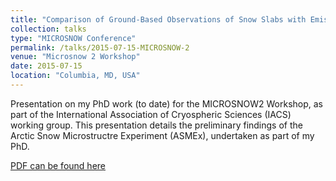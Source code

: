 ```yaml
---
title: "Comparison of Ground-Based Observations of Snow Slabs with Emission Models"
collection: talks
type: "MICROSNOW Conference"
permalink: /talks/2015-07-15-MICROSNOW-2
venue: "Microsnow 2 Workshop"
date: 2015-07-15
location: "Columbia, MD, USA"
---
```


Presentation on my PhD work (to date) for the MICROSNOW2 Workshop, as part of the International Association of Cryospheric Sciences (IACS) working group. This presentation details the preliminary findings of the Arctic Snow Microstructre Experiment (ASMEx), undertaken as part of my PhD.

[PDF can be found here](http://willmaslanka.github.io/files/MicroSnow2_WM_150714.pdf)
